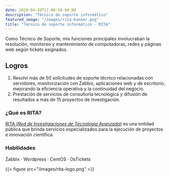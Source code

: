 ```yaml
---
date: 2020-04-20T11:00:59-04:00
description: "Técnico de soporte informático"
featured_image: "/images/rita-banner.png"
title: "Técnico de soporte informático - RITA"
---
```

Como Técnico de Soporte, mis funciones principales involucraban la resolución, monitoreo y mantenimiento de computadoras, redes y páginas web según tickets asignados.


## Logros
1. Resolví más de 50 solicitudes de soporte técnico relacionadas con servidores, monitorización con Zabbix, aplicaciones web y de escritorio, mejorando la eficiencia operativa y la continuidad del negocio.
2. Prestación de servicios de consultoría tecnológica y difusión de resultados a más de 15 proyectos de investigación.


### ¿Qué es RITA?
[RITA (_Red de Investigaciones de Tecnología Avanzada_)](https://rita.udistrital.edu.co/) es una entidad pública que brinda servicios especializados para la ejecución de proyectos e innovación científica.
 
### Habilidades
Zabbix · Wordpress · CentOS · OsTickets 

{{< figure src="/images/rita-logo.png" >}}

